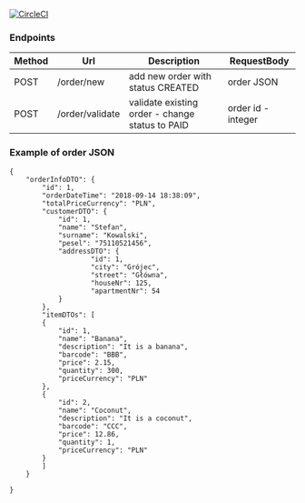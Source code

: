 [![CircleCI](https://circleci.com/gh/jan-lenart/spring-shop/tree/master.svg?style=svg)](https://circleci.com/gh/jan-lenart/spring-shop/tree/master)

### Endpoints

| Method | Url | Description | RequestBody | 
| ------ | --- | ---------- |------------ |
| POST    |/order/new  | add new order with status CREATED | order JSON|
| POST    |/order/validate| validate existing order - change status to PAID | order id - integer|

### Example of order JSON
```HTTP
{
	"orderInfoDTO": {
		"id": 1,
		"orderDateTime": "2018-09-14 18:38:09",
		"totalPriceCurrency": "PLN",
		"customerDTO": {
			"id": 1,
			"name": "Stefan",
			"surname": "Kowalski",
			"pesel": "75110521456",
			"addressDTO": {
					"id": 1,
					"city": "Grójec",
					"street": "Główna",
					"houseNr": 125,
					"apartmentNr": 54
			}
		},
		"itemDTOs": [
		{
			"id": 1,
			"name": "Banana",
			"description": "It is a banana",
			"barcode": "BBB",
			"price": 2.15,
			"quantity": 300,
			"priceCurrency": "PLN"
		},
		{
			"id": 2,
			"name": "Coconut",
			"description": "It is a coconut",
			"barcode": "CCC",
			"price": 12.86,
			"quantity": 1,
			"priceCurrency": "PLN"
		}
		]
	}
	
}
```
